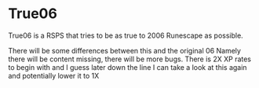 # True06
 True06 is a RSPS that tries to be as true to 2006 Runescape as possible.

 There will be some differences between this and the original 06
 Namely there will be content missing, there will be more bugs.
 There is 2X XP rates to begin with and I guess later down the line I can take a look at this again and potentially lower it to 1X
